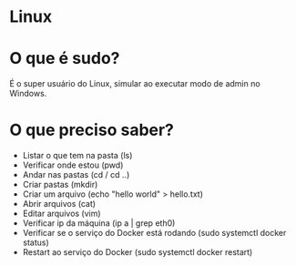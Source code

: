 # Linux

# O que é sudo?
É o super usuário do Linux, simular ao executar modo de admin no Windows.

# O que preciso saber? 
- Listar o que tem na pasta (ls)
- Verificar onde estou (pwd)
- Andar nas pastas (cd / cd ..)
- Criar pastas (mkdir)
- Criar um arquivo (echo "hello world" > hello.txt)
- Abrir arquivos (cat)
- Editar arquivos (vim)
- Verificar ip da máquina (ip a | grep eth0)
- Verificar se o serviço do Docker está rodando (sudo systemctl docker status)
- Restart ao serviço do Docker (sudo systemctl docker restart)